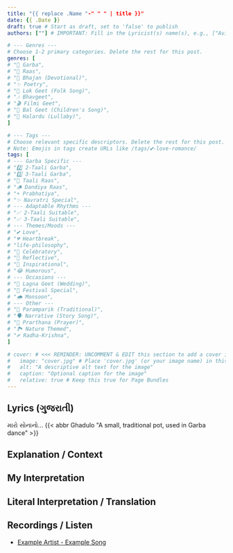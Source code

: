 ```yaml
---
title: "{{ replace .Name "-" " " | title }}"
date: {{ .Date }}
draft: true # Start as draft, set to 'false' to publish
authors: [""] # IMPORTANT: Fill in the Lyricist(s) name(s), e.g., ["Avinash Vyas"]

# --- Genres ---
# Choose 1-2 primary categories. Delete the rest for this post.
genres: [
# "💃 Garba",
# "🕺 Raas",
# "🙏 Bhajan (Devotional)",
# "✨ Poetry",
# "🌾 Lok Geet (Folk Song)",
# "🎶 Bhavgeet",
# "🎬 Filmi Geet",
# "👶 Bal Geet (Children's Song)",
# "🌙 Halardu (Lullaby)",
]

# --- Tags ---
# Choose relevant specific descriptors. Delete the rest for this post.
# Note: Emojis in tags create URLs like /tags/💕-love-romance/
tags: [
# --- Garba Specific ---
# "2️⃣ 2-Taali Garba",
# "3️⃣ 3-Taali Garba",
# "👏 Taali Raas",
# "🪵 Dandiya Raas",
# "☀️ Prabhatiya",
# "✨ Navratri Special",
# --- Adaptable Rhythms ---
# "✅ 2-Taali Suitable",
# "✅ 3-Taali Suitable",
# --- Themes/Moods ---
# "💕 Love",
# "💔 Heartbreak",
# "life-philosophy",
# "🥳 Celebratory",
# "🤔 Reflective",
# "💪 Inspirational",
# "😂 Humorous",
# --- Occasions ---
# "🎉 Lagna Geet (Wedding)",
# "🎊 Festival Special",
# "🌧️ Monsoon",
# --- Other ---
# "📜 Paramparik (Traditional)",
# "🗣️ Narrative (Story Song)",
# "🙏 Prarthana (Prayer)",
# "🏞️ Nature Themed",
# "༗ Radha-Krishna",
]

# cover: # <<< REMINDER: UNCOMMENT & EDIT this section to add a cover image!
#   image: "cover.jpg" # Place 'cover.jpg' (or your image name) in this folder
#   alt: "A descriptive alt text for the image"
#   caption: "Optional caption for the image"
#   relative: true # Keep this true for Page Bundles
---
```


<!--
Quick Reminders:
- Fill in 'authors' above.
- Choose appropriate 'genres' and 'tags' from the commented lists, then delete the unused comments for this post. Add others if truly needed.
- Add a cover image by placing it in this folder and configuring the 'cover:' section.
- Use ## (H2) for the main sections below (Lyrics, Explanation, etc.).
- Use ### (H3) or **** (bold) for sub-points like word meanings.
- Use <abbr title="Definition">Word</abbr> for hover meanings.
- Set 'draft: false' in the front matter when ready to publish.
-->

## Lyrics (ગુજરાતી)
<!-- Paste the full Gujarati lyrics here -->

<!-- adding a abbr -->
મારો સોનાનો... {{< abbr Ghadulo "A small, traditional pot, used in Garba dance" >}}

## Explanation / Context
<!-- Provide background info: Who sings it? When is it sung? Cultural significance? History? -->

## My Interpretation
<!-- Your personal thoughts, feelings, and analysis of the meaning -->

## Literal Interpretation / Translation
<!-- A more direct, word-for-word meaning or translation if possible/needed -->

## Recordings / Listen
<!-- Add links to versions of the song (YouTube, Spotify, etc.) -->
* [Example Artist - Example Song](youtube-link)

<!-- ## Summary -->
<!-- A brief, concise overview of the song's theme or message -->
